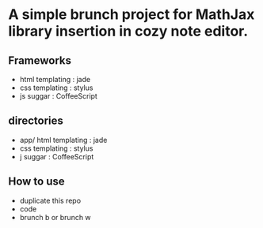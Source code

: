 # A simple brunch project for MathJax library insertion in cozy note editor.

## Frameworks

* html templating : jade
* css templating : stylus
* js suggar : CoffeeScript

## directories

* app/ html templating : jade
* css templating : stylus
* j suggar : CoffeeScript

## How to use

* duplicate this repo
* code
* brunch b or brunch w
